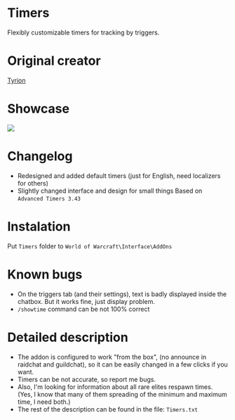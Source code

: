 # Timers
Flexibly customizable timers for tracking by triggers.

# Original creator
[Tyrion](https://wow.curseforge.com/projects/advanced-timers)

# Showcase
![](http://imagehost.spark-media.ru/iu/90/56/9056386D-A58B-DB21-4CFF-498771C99A22.png)

# Changelog
* Redesigned and added default timers (just for English, need localizers for others)  
* Slightly changed interface and design for small things
Based on `Advanced Timers 3.43`

# Instalation
Put `Timers` folder to `World of Warcraft\Interface\AddOns`

# Known bugs
* On the triggers tab (and their settings), text is badly displayed inside the chatbox. But it works fine, just display problem.
* `/showtime` command can be not 100% correct

# Detailed description
* The addon is configured to work "from the box", (no announce in raidchat and guildchat), so it can be easily changed in a few clicks if you want.
* Timers can be not accurate, so report me bugs.
* Also, I'm looking for information about all rare elites respawn times. (Yes, I know that many of them spreading of the minimum and maximum time, I need both.)
* The rest of the description can be found in the file: `Timers.txt`
